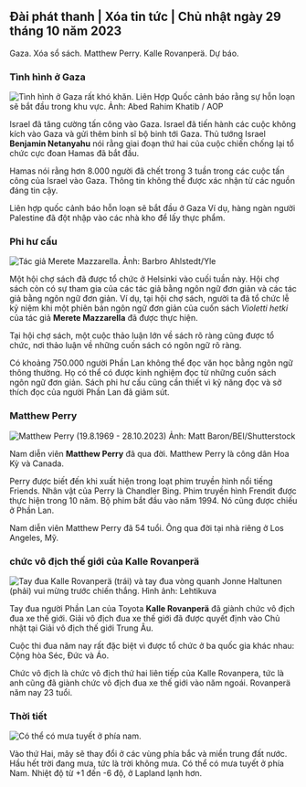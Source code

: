 ## Đài phát thanh \| Xóa tin tức \| Chủ nhật ngày 29 tháng 10 năm 2023

Gaza. Xóa sổ sách. Matthew Perry. Kalle Rovanperä. Dự báo.

### Tình hình ở Gaza

![Tình hình ở Gaza rất khó khăn. Liên Hợp Quốc cảnh báo rằng sự hỗn loạn sẽ bắt đầu trong khu vực. Ảnh: Abed Rahim Khatib / AOP](https://images.cdn.yle.fi/image/upload/c_crop,h_3780,w_6720,x_0,y_700/ar_1.7777777777777777,c_fill,g_faces,h_675,w_1200/dpr_1.0/q_auto:eco/f_auto/fl_lossy/v1698587757/39-1192921653e641fc4a70)

Israel đã tăng cường tấn công vào Gaza. Israel đã tiến hành các cuộc không kích vào Gaza và gửi thêm binh sĩ bộ binh tới Gaza. Thủ tướng Israel **Benjamin Netanyahu** nói rằng giai đoạn thứ hai của cuộc chiến chống lại tổ chức cực đoan Hamas đã bắt đầu.

Hamas nói rằng hơn 8.000 người đã chết trong 3 tuần trong các cuộc tấn công của Israel vào Gaza. Thông tin không thể được xác nhận từ các nguồn đáng tin cậy.

Liên hợp quốc cảnh báo hỗn loạn sẽ bắt đầu ở Gaza Ví dụ, hàng ngàn người Palestine đã đột nhập vào các nhà kho để lấy thực phẩm.

### Phi hư cấu

![Tác giả Merete Mazzarella. Ảnh: Barbro Ahlstedt/Yle](https://images.cdn.yle.fi/image/upload/c_crop,h_3159,w_5616,x_0,y_0/ar_1.7777777777777777,c_fill,g_faces,h_675,w_1200/dpr_1.0/q_auto:eco/f_auto/fl_lossy/v1620995152/39-806292609e6be113e02)

Một hội chợ sách đã được tổ chức ở Helsinki vào cuối tuần này. Hội chợ sách còn có sự tham gia của các tác giả bằng ngôn ngữ đơn giản và các tác giả bằng ngôn ngữ đơn giản. Ví dụ, tại hội chợ sách, người ta đã tổ chức lễ kỷ niệm khi một phiên bản ngôn ngữ đơn giản của cuốn sách *Violetti hetki* của tác giả **Merete Mazzarella** đã được thực hiện.

Tại hội chợ sách, một cuộc thảo luận lớn về sách rõ ràng cũng được tổ chức, nơi thảo luận về những cuốn sách có ngôn ngữ rõ ràng.

Có khoảng 750.000 người Phần Lan không thể đọc văn học bằng ngôn ngữ thông thường. Họ có thể có được kinh nghiệm đọc từ những cuốn sách ngôn ngữ đơn giản. Sách phi hư cấu cũng cần thiết vì kỹ năng đọc và sở thích đọc của người Phần Lan đã giảm sút.

### Matthew Perry

![Matthew Perry (19.8.1969 - 28.10.2023) Ảnh: Matt Baron/BEI/Shutterstock](https://images.cdn.yle.fi/image/upload/c_crop,h_2329,w_4141,x_0,y_54/ar_1.7777777777777777,c_fill,g_faces,h_675,w_1200/dpr_1.0/q_auto:eco/f_auto/fl_lossy/v1698579698/39-1192810653dd4bb051f5)

Nam diễn viên **Matthew Perry** đã qua đời. Matthew Perry là công dân Hoa Kỳ và Canada.

Perry được biết đến khi xuất hiện trong loạt phim truyền hình nổi tiếng Friends. Nhân vật của Perry là Chandler Bing. Phim truyền hình Frendit được thực hiện trong 10 năm. Bộ phim bắt đầu vào năm 1994. Nó cũng được chiếu ở Phần Lan.

Nam diễn viên Matthew Perry đã 54 tuổi. Ông qua đời tại nhà riêng ở Los Angeles, Mỹ.

### chức vô địch thế giới của Kalle Rovanperä

![ Tay đua Kalle Rovanperä (trái) và tay đua vòng quanh Jonne Haltunen (phải) vui mừng trước chiến thắng. Hình ảnh: Lehtikuva](https://images.cdn.yle.fi/image/upload/c_crop,h_2406,w_4278,x_0,y_445/ar_1.777777777777777,c_fill,g_faces,h_675,w_1200/dpr_1.0/q_auto:eco/f_auto/fl_lossy/v1698587806/39-1192922653e645d852bc)

Tay đua người Phần Lan của Toyota **Kalle Rovanperä** đã giành chức vô địch đua xe thế giới. Giải vô địch đua xe thế giới đã được quyết định vào Chủ nhật tại Giải vô địch thế giới Trung Âu.

Cuộc thi đua năm nay rất đặc biệt vì được tổ chức ở ba quốc gia khác nhau: Cộng hòa Séc, Đức và Áo.

Chức vô địch là chức vô địch thứ hai liên tiếp của Kalle Rovanpera, tức là anh cũng đã giành chức vô địch đua xe thế giới vào năm ngoái. Rovanperä năm nay 23 tuổi.

### Thời tiết

![Có thể có mưa tuyết ở phía nam.](https://images.cdn.yle.fi/image/upload/c_crop,h_1080,w_1919,x_0,y_0/ar_1.7777777777777777,c_fill,g_faces,h_675,w_1200/dpr_1.0/q_auto:eco/f_auto/fl_lossy/v1698594490/39-1192967653e7ea05e07b)

Vào thứ Hai, mây sẽ thay đổi ở các vùng phía bắc và miền trung đất nước. Hầu hết trời đang mưa, tức là trời không mưa. Có thể có mưa tuyết ở phía Nam. Nhiệt độ từ +1 đến -6 độ, ở Lapland lạnh hơn.